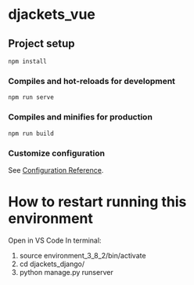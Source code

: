 # djackets_vue

## Project setup
```
npm install
```

### Compiles and hot-reloads for development
```
npm run serve
```

### Compiles and minifies for production
```
npm run build
```

### Customize configuration
See [Configuration Reference](https://cli.vuejs.org/config/).

# How to restart running this environment
Open in VS Code
In terminal:
1. source environment_3_8_2/bin/activate
2. cd djackets_django/
3. python manage.py runserver